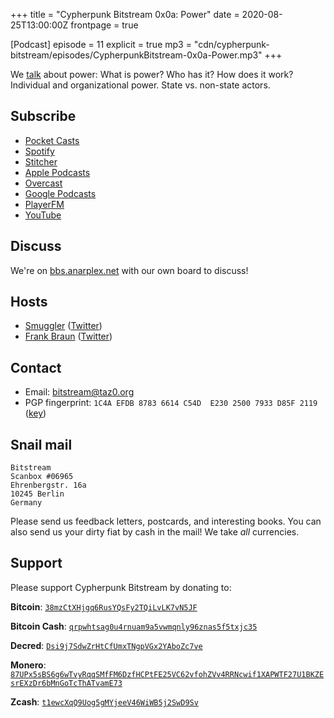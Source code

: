 +++
title = "Cypherpunk Bitstream 0x0a: Power"
date = 2020-08-25T13:00:00Z
frontpage = true

[Podcast]
episode = 11
explicit = true
mp3 = "cdn/cypherpunk-bitstream/episodes/CypherpunkBitstream-0x0a-Power.mp3"
+++

We [talk](https://cdn.anarplex.net/cdn/cypherpunk-bitstream/episodes/CypherpunkBitstream-0x0a-Power.mp3) about power: What is power? Who has it? How does it work? Individual and organizational power. State vs. non-state actors.

<!--more-->

Subscribe
---------

- [Pocket Casts](https://pca.st/5ytdtii7)
- [Spotify](https://open.spotify.com/show/3o97A7VYhX2lDKyktXXsBG)
- [Stitcher](https://www.stitcher.com/podcast/cypherpunk-bitstream)
- [Apple Podcasts](https://podcasts.apple.com/us/podcast/cypherpunk-bitstream/id1488466327)
- [Overcast](https://overcast.fm/itunes1488466327/cypherpunk-bitstream)
- [Google Podcasts](https://podcasts.google.com/?feed=aHR0cHM6Ly90YXowLm9yZy9iaXRzdHJlYW0vaW5kZXgueG1s)
- [PlayerFM](https://player.fm/series/cypherpunk-bitstream)
- [YouTube](https://www.youtube.com/channel/UCt-FpIueu3zuXjtOTYDo3Rw)

Discuss
-------

We're on [bbs.anarplex.net](https://bbs.anarplex.net/) with our own board to discuss!

Hosts
-----

-   [Smuggler](https://opaque.link) ([Twitter](https://twitter.com/TheRealSmuggler))
-   [Frank Braun](https://frankbraun.org) ([Twitter](https://twitter.com/thefrankbraun))

Contact
-------

-   Email: <bitstream@taz0.org>
-   PGP fingerprint: `1C4A EFDB 8783 6614 C54D  E230 2500 7933 D85F 2119` ([key](../../key/bitstream.asc))

Snail mail
----------

```
Bitstream
Scanbox #06965
Ehrenbergstr. 16a
10245 Berlin
Germany
```

Please send us feedback letters, postcards, and interesting books. You can also send us your dirty fiat by cash in the mail! We take _all_ currencies.

Support
-------

Please support Cypherpunk Bitstream by donating to:

**Bitcoin**: [`38mzCtXHjgq6RusYQsFy2TQiLvLK7vN5JF`](bitcoin://38mzCtXHjgq6RusYQsFy2TQiLvLK7vN5JF)

**Bitcoin Cash**: [`qrpwhtsag0u4rnuam9a5vwmqnly96znas5f5txjc35`](bitcoincash://qrpwhtsag0u4rnuam9a5vwmqnly96znas5f5txjc35)

**Decred**: [`Dsi9j7SdwZrHtCfUmxTNgpVGx2YAboZc7ve`](decred://Dsi9j7SdwZrHtCfUmxTNgpVGx2YAboZc7ve)

**Monero**: [`87UPx5sBS6g6wTvyRqqSMfFM6DzfHCPtFE25VC62vfohZVv4RRNcwif1XAPWTF27U1BKZEsrEXzDr6bMnGoTcThATvamE73`](monero://87UPx5sBS6g6wTvyRqqSMfFM6DzfHCPtFE25VC62vfohZVv4RRNcwif1XAPWTF27U1BKZEsrEXzDr6bMnGoTcThATvamE73)

**Zcash**: [`t1ewcXqQ9Uog5gMYjeeV46WiWB5j2SwD9Sv`](zcash://t1ewcXqQ9Uog5gMYjeeV46WiWB5j2SwD9Sv)
